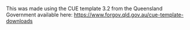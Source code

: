 This was made using the CUE template 3.2 from the Queensland Government available here: https://www.forgov.qld.gov.au/cue-template-downloads
